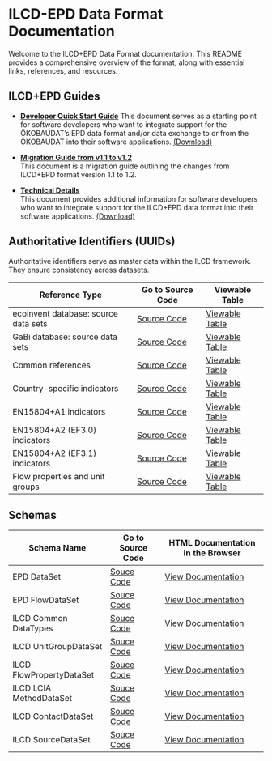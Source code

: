 # ILCD-EPD Data Format Documentation

Welcome to the ILCD+EPD Data Format documentation. This README provides a comprehensive overview of the format, along with essential links, references, and resources.

## ILCD+EPD Guides

- **[Developer Quick Start Guide](/doc/guides/EPD%20Data%20Format%20–%20Developer%20Quick%20Start%20Guide.md)** 
This document serves as a starting point for software developers who want to integrate support for the ÖKOBAUDAT’s EPD data format and/or data exchange to or from the ÖKOBAUDAT into their software applications. [(Download)](/doc/guides/EPD%20Data%20Format%20–%20Developer%20Quick%20Start%20Guide.docx)
 

- **[Migration Guide from v1.1 to v1.2](/doc/guides/EPD%20Data%20Format%20–%20Migration%20Guide%20from%201.1%20to%201.2.md)**  
This document is a migration guide outlining the changes from ILCD+EPD format version 1.1 to 1.2.

- **[Technical Details](/doc/guides/EPD%20Data%20Format%20–%20Technical%20Details.md)**  
This document provides additional information for software developers who want to integrate support for the ILCD+EPD data format into their software applications. [(Download)](/doc/guides/EPD%20Data%20Format%20–%20Technical%20Details.docx)

## Authoritative Identifiers (UUIDs)

Authoritative identifiers serve as master data within the ILCD framework. They ensure consistency across datasets.

| Reference Type                         | Go to Source Code                              | Viewable Table                                 |
|----------------------------------------|--------------------------------------------------|------------------------------------------------|
| ecoinvent database: source data sets   | [Source Code](./doc/identifiers/BackgroundDB_SourceDatasets_ecoinvent.csv)    | [Viewable Table](https://indatawg.github.io/ILCD-EPD-Data-Format/gitBranches/main/identifiers/BackgroundDB_SourceDatasets_ecoinvent.html)  |
| GaBi database: source data sets        | [Source Code](./doc/identifiers/BackgroundDB_SourceDatasets_GaBicsv)  | [Viewable Table](https://indatawg.github.io/ILCD-EPD-Data-Format/gitBranches/main/identifiers/BackgroundDB_SourceDatasets_GaBi.html) |
| Common references                      | [Source Code](./doc/identifiers/Common_references.csv)       | [Viewable Table](https://indatawg.github.io/ILCD-EPD-Data-Format/gitBranches/main/identifiers/Common_references.html)     |
| Country-specific indicators            | [Source Code](./doc/identifiers/Country-specific_indicators.csv) | [Viewable Table](https://indatawg.github.io/ILCD-EPD-Data-Format/gitBranches/main/identifiers/Country-specific_indicators.html)  |
| EN15804+A1 indicators                  | [Source Code](./doc/identifiers/EN15804+A1_indicators.csv)| [Viewable Table](https://indatawg.github.io/ILCD-EPD-Data-Format/gitBranches/main/identifiers/EN15804+A1_indicators.csv) |
| EN15804+A2 (EF3.0) indicators          | [Source Code](./doc/identifiers/EN15804+A2_EF3.0_indicators.csv)| [Viewable Table](https://indatawg.github.io/ILCD-EPD-Data-Format/gitBranches/main/identifiers/EN15804+A2_EF3.0_indicators.html) |
| EN15804+A2 (EF3.1) indicators          | [Source Code](./doc/identifiers/EN15804+A2_EF3.1_indicators.csv)| [Viewable Table](https://indatawg.github.io/ILCD-EPD-Data-Format/gitBranches/main/identifiers/EN15804+A2_EF3.1_indicators.html) |
| Flow properties and unit groups        | [Source Code](./doc/identifiers/Flow_properties_and_unit_groups.csv)| [Viewable Table](https://indatawg.github.io/ILCD-EPD-Data-Format/gitBranches/main/identifiers/Flow_properties_and_unit_groups.html) |



## Schemas

| Schema Name | Go to Source Code | HTML Documentation in the Browser |
|-------------|-----------------------|-----------------------------------|
| EPD DataSet | [Souce Code](./doc/schemadoc/EPD_DataSet.html) | [View Documentation](https://indatawg.github.io/ILCD-EPD-Data-Format/gitBranches/main/schemadoc/EPD_DataSet.html) |
| EPD FlowDataSet | [Souce Code](./doc/schemadoc/EPD_FlowDataSet.html) | [View Documentation](https://indatawg.github.io/ILCD-EPD-Data-Format/gitBranches/main/schemadoc/EPD_FlowDataSet.html) |
| ILCD Common DataTypes | [Souce Code](./doc/schemadoc/ILCD_Common_DataTypes.html) | [View Documentation](https://indatawg.github.io/ILCD-EPD-Data-Format/gitBranches/main/schemadoc/ILCD_Common_DataTypes.html) |
| ILCD UnitGroupDataSet | [Souce Code](./doc/schemadoc/ILCD_UnitGroupDataSet.html) | [View Documentation](https://indatawg.github.io/ILCD-EPD-Data-Format/gitBranches/main/schemadoc/ILCD_UnitGroupDataSet.html) |
| ILCD FlowPropertyDataSet | [Souce Code](./doc/schemadoc/ILCD_FlowPropertyDataSet.html) | [View Documentation](https://indatawg.github.io/ILCD-EPD-Data-Format/gitBranches/main/schemadoc/ILCD_FlowPropertyDataSet.html) |
| ILCD LCIA MethodDataSet | [Souce Code](./doc/schemadoc/ILCD_LCIA_MethodDataSet.html) | [View Documentation](https://indatawg.github.io/ILCD-EPD-Data-Format/gitBranches/main/schemadoc/ILCD_LCIA_MethodDataSet.html) |
| ILCD ContactDataSet | [Souce Code](./doc/schemadoc/ILCD_ContactDataSet.html) | [View Documentation](https://indatawg.github.io/ILCD-EPD-Data-Format/gitBranches/main/schemadoc/ILCD_ContactDataSet.html) |
| ILCD SourceDataSet | [Souce Code](./doc/schemadoc/ILCD_SourceDataSet.html) | [View Documentation](https://indatawg.github.io/ILCD-EPD-Data-Format/gitBranches/main/schemadoc/ILCD_SourceDataSet.html) |

